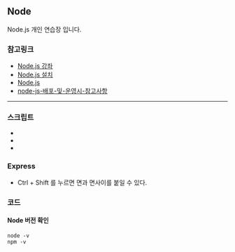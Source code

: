 ## Node
Node.js 개인 연습장 입니다.

### 참고링크
* [Node.js 강좌](http://m.blog.naver.com/azure0777/220461355508)
* [Node.js 설치](http://m.blog.naver.com/azure0777/220464281360)
* [Node.js](https://nodejs.org/en/)
* [node-js-배포-및-운영시-참고사항](http://avilos.codes/server/nodejs/node-js-%EB%B0%B0%ED%8F%AC-%EB%B0%8F-%EC%9A%B4%EC%98%81%EC%8B%9C-%EC%B0%B8%EA%B3%A0%EC%82%AC%ED%95%AD/)

---

### 스크립트
* []()
* []()
* []()


### Express
* Ctrl + Shift 를 누르면 면과 면사이를 붙일 수 있다.


### 코드
#### Node 버전 확인
```
node -v
npm -v
```
